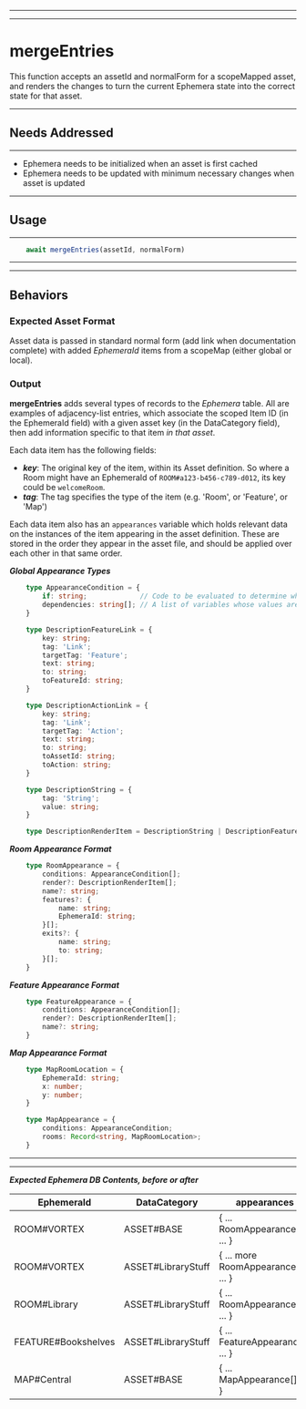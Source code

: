 
---
---

# mergeEntries
This function accepts an assetId and normalForm for a scopeMapped asset, and renders
the changes to turn the current Ephemera state into the correct state for that
asset.

---

## Needs Addressed

---

- Ephemera needs to be initialized when an asset is first cached
- Ephemera needs to be updated with minimum necessary changes when asset is updated

---

## Usage

---

```js
    await mergeEntries(assetId, normalForm)
```

---
---

## Behaviors

### Expected Asset Format
Asset data is passed in standard normal form (add link when documentation complete) with added *EphemeraId* items from a scopeMap (either global or local).

### Output

**mergeEntries** adds several types of records to the *Ephemera* table.  All are examples of adjacency-list entries,
which associate the scoped Item ID (in the EphemeraId field) with a given asset key (in the DataCategory field),
then add information specific to that item *in that asset*.

Each data item has the following fields:

- ***key***: The original key of the item, within its Asset definition.  So where a Room might have an EphemeraId of `ROOM#a123-b456-c789-d012`, its key could be `welcomeRoom`.
- ***tag***:  The tag specifies the type of the item (e.g. 'Room', or 'Feature', or 'Map')

Each data item also has an `appearances` variable which holds relevant data on the instances of the item appearing
in the asset definition.  These are stored in the order they appear in the asset file, and should be applied over
each other in that same order.

***Global Appearance Types***

```ts
    type AppearanceCondition = {
        if: string;             // Code to be evaluated to determine whether this Appearance is active
        dependencies: string[]; // A list of variables whose values are used in this code
    }

    type DescriptionFeatureLink = {
        key: string;
        tag: 'Link';
        targetTag: 'Feature';
        text: string;
        to: string;
        toFeatureId: string;
    }

    type DescriptionActionLink = {
        key: string;
        tag: 'Link';
        targetTag: 'Action';
        text: string;
        to: string;
        toAssetId: string;
        toAction: string;
    }

    type DescriptionString = {
        tag: 'String';
        value: string;
    }

    type DescriptionRenderItem = DescriptionString | DescriptionFeatureLink | DescriptionActionLink
```

***Room Appearance Format***

```ts
    type RoomAppearance = {
        conditions: AppearanceCondition[];
        render?: DescriptionRenderItem[];
        name?: string;
        features?: {
            name: string;
            EphemeraId: string;
        }[];
        exits?: {
            name: string;
            to: string;
        }[];
    }
```

***Feature Appearance Format***

```ts
    type FeatureAppearance = {
        conditions: AppearanceCondition[];
        render?: DescriptionRenderItem[];
        name?: string;
    }
```

***Map Appearance Format***

```ts
    type MapRoomLocation = {
        EphemeraId: string;
        x: number;
        y: number;
    }

    type MapAppearance = {
        conditions: AppearanceCondition;
        rooms: Record<string, MapRoomLocation>;
    }
```

---
---

***Expected Ephemera DB Contents, before or after***

| EphemeraId | DataCategory | appearances |
| --- | --- | --- |
| ROOM#VORTEX | ASSET#BASE | { ... RoomAppearance[] ... } |
| ROOM#VORTEX | ASSET#LibraryStuff | { ... more RoomAppearance[] ... } |
| ROOM#Library | ASSET#LibraryStuff | { ... RoomAppearance[] ... } |
| FEATURE#Bookshelves | ASSET#LibraryStuff | { ... FeatureAppearance[] ... } |
| MAP#Central | ASSET#BASE | { ... MapAppearance[] ... }
